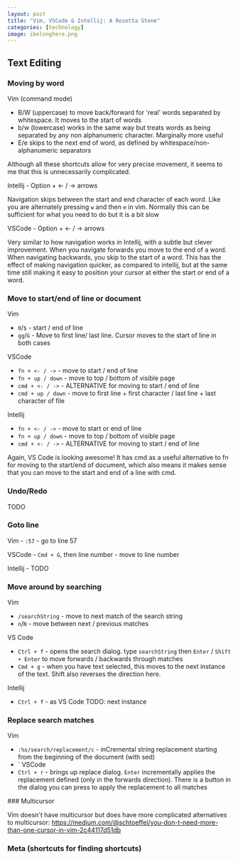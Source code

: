 ```yaml
---
layout: post
title: "Vim, VSCode & Intellij: A Rosetta Stone" 
categories: [technology]
image: ibelonghere.png
---
```


## Text Editing

### Moving by word

Vim (command mode)
 - B/W (uppercase) to move back/forward for 'real' words separated by whitespace. It moves to the start of words 
 - b/w (lowercase) works in the same way but treats words as being separated by any non alphanumeric character. Marginally more useful
 - E/e skips to the next end of word, as defined by whitespace/non-alphanumeric separators 

Although all these shortcuts allow for very precise movement, it seems to me that this is unnecessarily complicated.

Intellij - Option + <- / -> arrows

 Navigation skips between the start and end character of each word. Like you are alternately pressing `w` and then `e` in vim. Normally this can be sufficient for what you need to do but it is a bit slow

VSCode - Option + <- / -> arrows

Very similar to how navigation works in Intellij, with a subtle but clever improvement. When you navigate forwards you move to the end of a word. When navigating backwards, you skip to the start of a word. This has the effect of making navigation quicker, as compared to intellij, but at the same time still making it easy to position your cursor at either the start or end of a word.

### Move to start/end of line or document

Vim
- `0`/`$` - start / end of line
- `gg`/`G` - Move to first line/ last line. Cursor moves to the start of line in both cases

VSCode
- `fn + <- / ->` - move to start / end of line
- `fn + up / down` - move to top / bottom of visible page
- `cmd + <- / ->` - ALTERNATIVE for moving to start / end of line
- `cmd + up / down` - move to first line + first character / last line + last character of file

Intellij
- `fn + <- / ->` - move to start or end of line
- `fn + up / down` - move to top / bottom of visible page
- `cmd + <- / ->` - ALTERNATIVE for moving to start / end of line

Again, VS Code is looking awesome! It has cmd as a useful alternative to fn for moving to the start/end of document, which also means it makes sense that you can move to the start and end of a line with cmd.

### Undo/Redo

TODO

### Goto line

Vim - `:57` - go to line 57 

VSCode - `Cmd + G`, then line number - move to line number

Intellij - TODO

### Move around by searching

Vim
- `/searchString` - move to next match of the search string 
- `n`/`N` - move between next / previous matches

VS Code
- `Ctrl + f` - opens the search dialog. type `searchString` then `Enter` / `Shift + Enter` to move forwards / backwards through matches
- `Cmd + g` - when you have text selected, this moves to the next instance of the text. Shift also reverses the direction here.

Intellij
- `Ctrl + f` - as VS Code
TODO: next instance 

### Replace search matches

Vim
- `:%s/search/replacement/c` - inCremental string replacement starting from the beginning of the document (with sed)
- `
VSCode
- `Ctrl + r` -  brings up replace dialog. `Enter` incrementally applies the replacement defined (only in the forwards direction). There is a button in the dialog you can press to apply the replacement to all matches

### Multicursor

Vim doesn't have multicursor but does have more complicated alternatives to multicursor:
https://medium.com/@schtoeffel/you-don-t-need-more-than-one-cursor-in-vim-2c44117d51db

### Meta (shortcuts for finding shortcuts)
